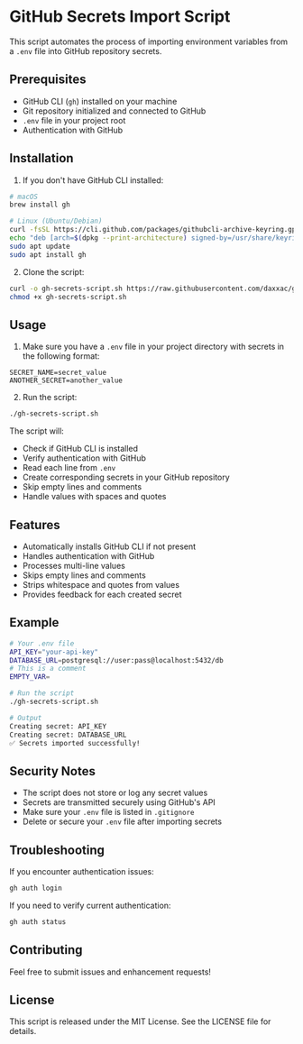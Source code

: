 # GitHub Secrets Import Script

This script automates the process of importing environment variables from a `.env` file into GitHub repository secrets.

## Prerequisites

- GitHub CLI (`gh`) installed on your machine
- Git repository initialized and connected to GitHub
- `.env` file in your project root
- Authentication with GitHub

## Installation

1. If you don't have GitHub CLI installed:

```bash
# macOS
brew install gh

# Linux (Ubuntu/Debian)
curl -fsSL https://cli.github.com/packages/githubcli-archive-keyring.gpg | sudo dd of=/usr/share/keyrings/githubcli-archive-keyring.gpg
echo "deb [arch=$(dpkg --print-architecture) signed-by=/usr/share/keyrings/githubcli-archive-keyring.gpg] https://cli.github.com/packages stable main" | sudo tee /etc/apt/sources.list.d/github-cli.list > /dev/null
sudo apt update
sudo apt install gh
```

2. Clone the script:

```bash
curl -o gh-secrets-script.sh https://raw.githubusercontent.com/daxxac/gh-secrets/main/.gh-secrets-script
chmod +x gh-secrets-script.sh
```

## Usage

1. Make sure you have a `.env` file in your project directory with secrets in the following format:
```env
SECRET_NAME=secret_value
ANOTHER_SECRET=another_value
```

2. Run the script:
```bash
./gh-secrets-script.sh
```

The script will:
- Check if GitHub CLI is installed
- Verify authentication with GitHub
- Read each line from `.env`
- Create corresponding secrets in your GitHub repository
- Skip empty lines and comments
- Handle values with spaces and quotes

## Features

- Automatically installs GitHub CLI if not present
- Handles authentication with GitHub
- Processes multi-line values
- Skips empty lines and comments
- Strips whitespace and quotes from values
- Provides feedback for each created secret

## Example

```bash
# Your .env file
API_KEY="your-api-key"
DATABASE_URL=postgresql://user:pass@localhost:5432/db
# This is a comment
EMPTY_VAR=

# Run the script
./gh-secrets-script.sh

# Output
Creating secret: API_KEY
Creating secret: DATABASE_URL
✅ Secrets imported successfully!
```

## Security Notes

- The script does not store or log any secret values
- Secrets are transmitted securely using GitHub's API
- Make sure your `.env` file is listed in `.gitignore`
- Delete or secure your `.env` file after importing secrets

## Troubleshooting

If you encounter authentication issues:
```bash
gh auth login
```

If you need to verify current authentication:
```bash
gh auth status
```

## Contributing

Feel free to submit issues and enhancement requests!

## License

This script is released under the MIT License. See the LICENSE file for details.
